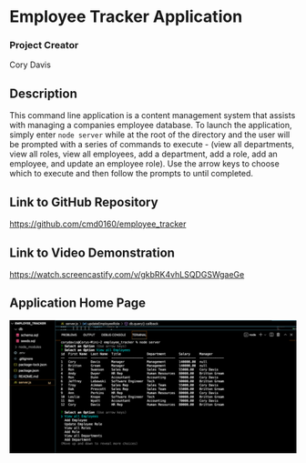 # Employee Tracker Application

### Project Creator
Cory Davis

## Description
This command line application is a content management system that assists with managing a companies employee database. To launch the application, simply enter `node server` while at the root of the directory and the user will be prompted with a series of commands to execute - (view all departments, view all roles, view all employees, add a department, add a role, add an employee, and update an employee role). Use the arrow keys to choose which to execute and then follow the prompts to until completed.

## Link to GitHub Repository
https://github.com/cmd0160/employee_tracker

## Link to Video Demonstration

https://watch.screencastify.com/v/gkbRK4vhLSQDGSWgaeGe


## Application Home Page
![Employee Tracker Home Page](img/Employee_Tracker.png)

